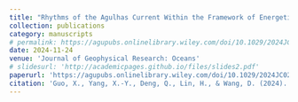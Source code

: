```yaml
---
title: "Rhythms of the Agulhas Current Within the Framework of Energetic Anisotropy"
collection: publications
category: manuscripts
# permalink: https://agupubs.onlinelibrary.wiley.com/doi/10.1029/2024JC021044
date: 2024-11-24
venue: 'Journal of Geophysical Research: Oceans'
# slidesurl: 'http://academicpages.github.io/files/slides2.pdf'
paperurl: 'https://agupubs.onlinelibrary.wiley.com/doi/10.1029/2024JC021044'
citation: 'Guo, X., Yang, X.-Y., Deng, Q., Lin, H., & Wang, D. (2024). Rhythms of the Agulhas current within the framework of energetic anisotropy. Journal of Geophysical Research: Oceans, 129, e2024JC021044. https://doi.org/10.1029/2024JC021044'
---
```

